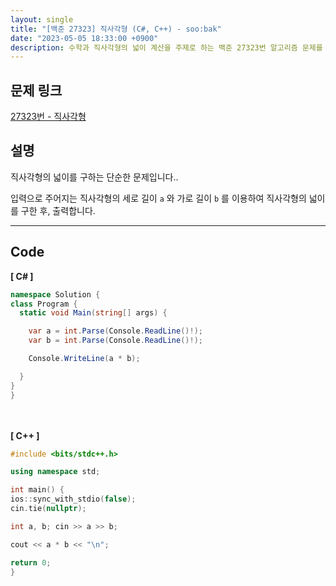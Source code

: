 ```yaml
---
layout: single
title: "[백준 27323] 직사각형 (C#, C++) - soo:bak"
date: "2023-05-05 18:33:00 +0900"
description: 수학과 직사각형의 넓이 계산을 주제로 하는 백준 27323번 알고리즘 문제를 C# 과 C++ 로 풀이 및 해설
---
```


## 문제 링크
  [27323번 - 직사각형](https://www.acmicpc.net/problem/27323)

## 설명
직사각형의 넓이를 구하는 단순한 문제입니다.. <br>

입력으로 주어지는 직사각형의 세로 길이 `a` 와 가로 길이 `b` 를 이용하여 직사각형의 넓이를 구한 후, 출력합니다. <br>

- - -

## Code
<b>[ C# ] </b>
<br>

  ```c#
namespace Solution {
  class Program {
    static void Main(string[] args) {

      var a = int.Parse(Console.ReadLine()!);
      var b = int.Parse(Console.ReadLine()!);

      Console.WriteLine(a * b);

    }
  }
}
  ```
<br><br>
<b>[ C++ ] </b>
<br>

  ```c++
#include <bits/stdc++.h>

using namespace std;

int main() {
  ios::sync_with_stdio(false);
  cin.tie(nullptr);

  int a, b; cin >> a >> b;

  cout << a * b << "\n";

  return 0;
}
  ```
